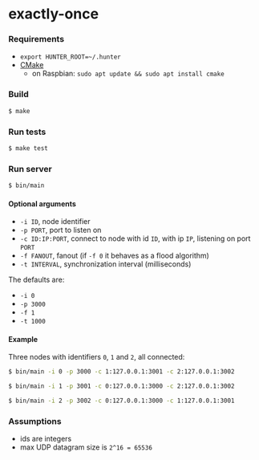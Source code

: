 # exactly-once

### Requirements

- `export HUNTER_ROOT=~/.hunter`
- [CMake](https://cmake.org/)
  - on Raspbian: `sudo apt update && sudo apt install cmake`

### Build
```bash
$ make
```

### Run tests
```bash
$ make test
```

### Run server

```bash
$ bin/main
```

#### Optional arguments

- `-i ID`, node identifier
- `-p PORT`, port to listen on
- `-c ID:IP:PORT`, connect to node with id `ID`, with ip `IP`, listening on port `PORT`
- `-f FANOUT`, fanout (if `-f 0` it behaves as a flood algorithm)
- `-t INTERVAL`, synchronization interval (milliseconds)

The defaults are:
- `-i 0`
- `-p 3000`
- `-f 1`
- `-t 1000`

#### Example

Three nodes with identifiers `0`, `1` and `2`, all connected:

```bash
$ bin/main -i 0 -p 3000 -c 1:127.0.0.1:3001 -c 2:127.0.0.1:3002
```
```bash
$ bin/main -i 1 -p 3001 -c 0:127.0.0.1:3000 -c 2:127.0.0.1:3002
```
```bash
$ bin/main -i 2 -p 3002 -c 0:127.0.0.1:3000 -c 1:127.0.0.1:3001
```

### Assumptions
- ids are integers
- max UDP datagram size is `2^16 = 65536`
